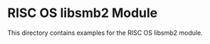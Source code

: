 RISC OS libsmb2 Module
======================

This directory contains examples for the RISC OS libsmb2 module.


